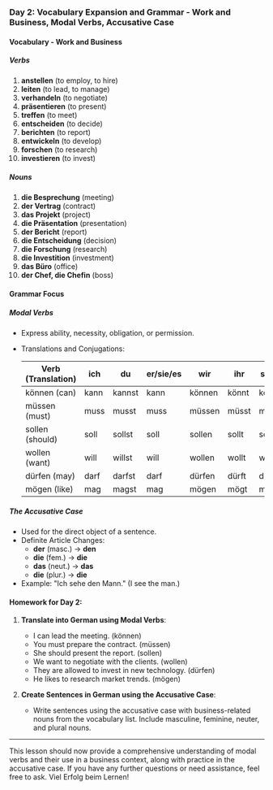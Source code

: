 
### Day 2: Vocabulary Expansion and Grammar - Work and Business, Modal Verbs, Accusative Case

#### Vocabulary - Work and Business

##### Verbs
1. **anstellen** (to employ, to hire)
2. **leiten** (to lead, to manage)
3. **verhandeln** (to negotiate)
4. **präsentieren** (to present)
5. **treffen** (to meet)
6. **entscheiden** (to decide)
7. **berichten** (to report)
8. **entwickeln** (to develop)
9. **forschen** (to research)
10. **investieren** (to invest)

##### Nouns
1. **die Besprechung** (meeting)
2. **der Vertrag** (contract)
3. **das Projekt** (project)
4. **die Präsentation** (presentation)
5. **der Bericht** (report)
6. **die Entscheidung** (decision)
7. **die Forschung** (research)
8. **die Investition** (investment)
9. **das Büro** (office)
10. **der Chef, die Chefin** (boss)

#### Grammar Focus

##### Modal Verbs
- Express ability, necessity, obligation, or permission.
- Translations and Conjugations:

  | Verb (Translation) | ich | du  | er/sie/es | wir | ihr | sie/Sie |
  |--------------------|-----|-----|-----------|-----|-----|---------|
  | können (can)       | kann| kannst | kann  | können | könnt| können  |
  | müssen (must)      | muss| musst | muss  | müssen | müsst| müssen  |
  | sollen (should)    | soll| sollst| soll  | sollen | sollt| sollen  |
  | wollen (want)      | will| willst| will  | wollen | wollt| wollen  |
  | dürfen (may)       | darf| darfst| darf  | dürfen | dürft| dürfen  |
  | mögen (like)       | mag | magst| mag   | mögen  | mögt | mögen   |

##### The Accusative Case
- Used for the direct object of a sentence.
- Definite Article Changes:
  - **der** (masc.) -> **den**
  - **die** (fem.) -> **die**
  - **das** (neut.) -> **das**
  - **die** (plur.) -> **die**
- Example: "Ich sehe den Mann." (I see the man.)

#### Homework for Day 2:

1. **Translate into German using Modal Verbs**:
   - I can lead the meeting. (können)
   - You must prepare the contract. (müssen)
   - She should present the report. (sollen)
   - We want to negotiate with the clients. (wollen)
   - They are allowed to invest in new technology. (dürfen)
   - He likes to research market trends. (mögen)

2. **Create Sentences in German using the Accusative Case**:
   - Write sentences using the accusative case with business-related nouns from the vocabulary list. Include masculine, feminine, neuter, and plural nouns.

---

This lesson should now provide a comprehensive understanding of modal verbs and their use in a business context, along with practice in the accusative case. If you have any further questions or need assistance, feel free to ask. Viel Erfolg beim Lernen!